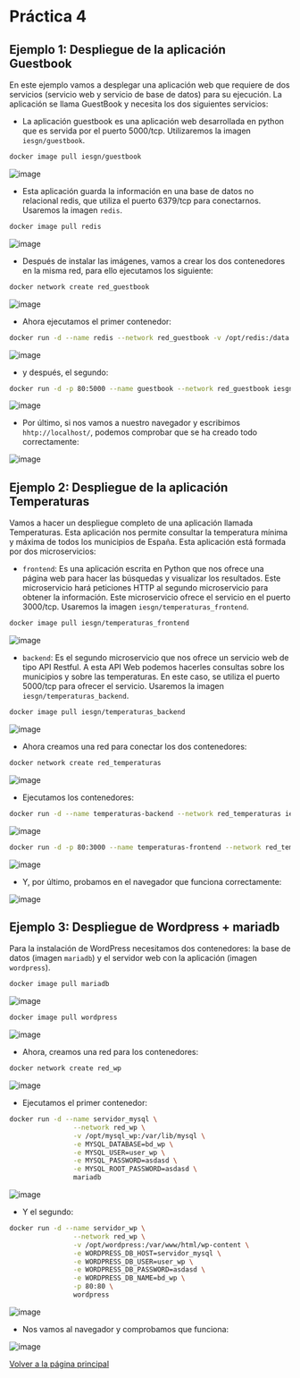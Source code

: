 # Práctica 4

## Ejemplo 1: Despliegue de la aplicación Guestbook

En este ejemplo vamos a desplegar una aplicación web que requiere de dos servicios (servicio web y servicio de base de datos) para su ejecución. La aplicación se llama GuestBook y necesita los dos siguientes servicios:

* La aplicación guestbook es una aplicación web desarrollada en python que es servida por el puerto 5000/tcp. Utilizaremos la imagen `iesgn/guestbook`.

```bash
docker image pull iesgn/guestbook
```

![image](../imagenes/17.png)

* Esta aplicación guarda la información en una base de datos no relacional redis, que utiliza el puerto 6379/tcp para conectarnos. Usaremos la imagen `redis`.

```bash
docker image pull redis
```

![image](../imagenes/18.png)

- Después de instalar las imágenes, vamos a crear los dos contenedores en la misma red, para ello ejecutamos los siguiente:

```bash
docker network create red_guestbook
```

![image](../imagenes/19.png)

- Ahora ejecutamos el primer contenedor:

```bash
docker run -d --name redis --network red_guestbook -v /opt/redis:/data redis redis-server --appendonly yes
```

![image](../imagenes/20.png)

- y después, el segundo:

```bash
docker run -d -p 80:5000 --name guestbook --network red_guestbook iesgn/guestbook
```

![image](../imagenes/21.png)

- Por último, si nos vamos a nuestro navegador y escribimos `hhtp://localhost/`, podemos comprobar que se ha creado todo correctamente:

![image](../imagenes/22.png)

## Ejemplo 2: Despliegue de la aplicación Temperaturas

Vamos a hacer un despliegue completo de una aplicación llamada Temperaturas. Esta aplicación nos permite consultar la temperatura mínima y máxima de todos los municipios de España. Esta aplicación está formada por dos microservicios:

* `frontend`: Es una aplicación escrita en Python que nos ofrece una página web para hacer las búsquedas y visualizar los resultados. Este microservicio hará peticiones HTTP al segundo microservicio para obtener la información. Este microservicio ofrece el servicio en el puerto 3000/tcp. Usaremos la imagen `iesgn/temperaturas_frontend`.

```bash
docker image pull iesgn/temperaturas_frontend
```

![image](../imagenes/23.png)

* `backend`: Es el segundo microservicio que nos ofrece un servicio web de tipo API Restful. A esta API Web podemos hacerles consultas sobre los municipios y sobre las temperaturas. En este caso, se utiliza el puerto 5000/tcp para ofrecer el servicio. Usaremos la imagen `iesgn/temperaturas_backend`.

```bash
docker image pull iesgn/temperaturas_backend
```

![image](../imagenes/24.png)

- Ahora creamos una red para conectar los dos contenedores:

```bash
docker network create red_temperaturas
```

![image](../imagenes/25.png)

- Ejecutamos los contenedores:

```bash
docker run -d --name temperaturas-backend --network red_temperaturas iesgn/temperaturas_backend
```

![image](../imagenes/26.png)

```bash
docker run -d -p 80:3000 --name temperaturas-frontend --network red_temperaturas iesgn/temperaturas_frontend
```

![image](../imagenes/27.png)

- Y, por último, probamos en el navegador que funciona correctamente:

![image](../imagenes/28.png)


## Ejemplo 3: Despliegue de Wordpress + mariadb

Para la instalación de WordPress necesitamos dos contenedores: la base de datos (imagen `mariadb`) y el servidor web con la aplicación (imagen `wordpress`).

```bash
docker image pull mariadb
```

![image](../imagenes/29.png)

```bash
docker image pull wordpress
```

![image](../imagenes/30.png)

- Ahora, creamos una red para los contenedores:

```bash
docker network create red_wp
```

![image](../imagenes/31.png)

- Ejecutamos el primer contenedor:

```bash
docker run -d --name servidor_mysql \
                --network red_wp \
                -v /opt/mysql_wp:/var/lib/mysql \
                -e MYSQL_DATABASE=bd_wp \
                -e MYSQL_USER=user_wp \
                -e MYSQL_PASSWORD=asdasd \
                -e MYSQL_ROOT_PASSWORD=asdasd \
                mariadb
```

![image](../imagenes/32.png)

- Y el segundo:

```bash
docker run -d --name servidor_wp \
                --network red_wp \
                -v /opt/wordpress:/var/www/html/wp-content \
                -e WORDPRESS_DB_HOST=servidor_mysql \
                -e WORDPRESS_DB_USER=user_wp \
                -e WORDPRESS_DB_PASSWORD=asdasd \
                -e WORDPRESS_DB_NAME=bd_wp \
                -p 80:80 \
                wordpress
```

![image](../imagenes/33.png)

- Nos vamos al navegador y comprobamos que funciona:

![image](../imagenes/34.png)


[Volver a la página principal](../README.md)
